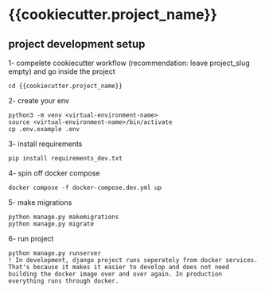 # {{cookiecutter.project_name}}

## project development setup

1- compelete cookiecutter workflow (recommendation: leave project_slug empty) and go inside the project
```
cd {{cookiecutter.project_name}}
```

2- create your env
```
python3 -m venv <virtual-environment-name>
source <virtual-environment-name>/bin/activate
cp .env.example .env
```

3- install requirements
```
pip install requirements_dev.txt
```

4- spin off docker compose
```
docker compose -f docker-compose.dev.yml up
```

5- make migrations
```
python manage.py makemigrations
python manage.py migrate
```

6- run project
```
python manage.py runserver
! In development, django project runs seperately from docker services. That's because it makes it easier to develop and does not need building the docker image over and over again. In production everything runs through docker.
```